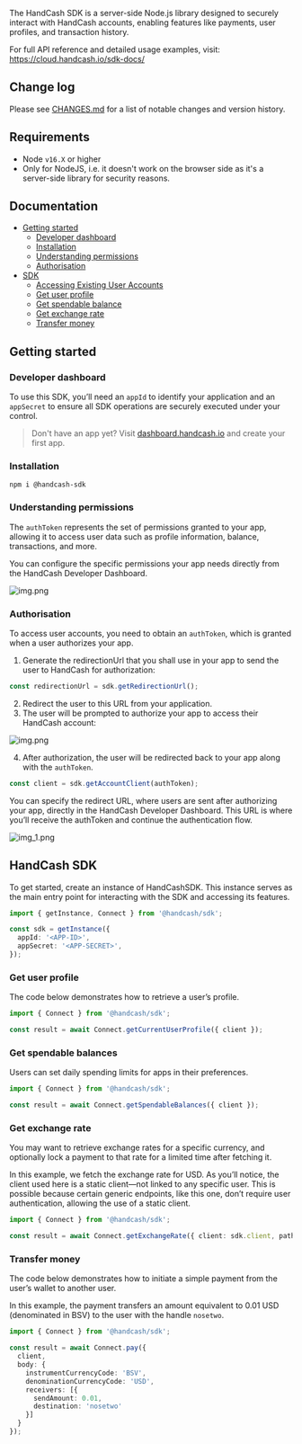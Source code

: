 The HandCash SDK is a server-side Node.js library designed to securely interact with HandCash accounts, enabling features like payments, user profiles, and transaction history.

For full API reference and detailed usage examples, visit: https://cloud.handcash.io/sdk-docs/

## Change log

Please see [CHANGES.md](./CHANGES.md) for a list of notable changes and version history.

## Requirements

- Node `v16.X` or higher
- Only for NodeJS, i.e. it doesn't work on the browser side as it's a server-side library for security reasons.

## Documentation

- [Getting started](#getting-started)
    - [Developer dashboard](#developer-dashboard)
    - [Installation](#installation)
    - [Understanding permissions](#understanding-permissions)
    - [Authorisation](#authorisation)
- [SDK](#handcash-sdk)
    - [Accessing Existing User Accounts](#accessing-existing-user-accounts)
    - [Get user profile](#get-user-profile)
    - [Get spendable balance](#get-spendable-balances)
    - [Get exchange rate](#get-exchange-rate)
    - [Transfer money](#transfer-money)

## Getting started

### Developer dashboard

To use this SDK, you’ll need an `appId` to identify your application and an `appSecret` to ensure all SDK operations are securely executed under your control.
> Don't have an app yet? Visit [dashboard.handcash.io](https://dashboard.handcash.io) and create your first app.
>

### Installation

`npm i @handcash-sdk`

### Understanding permissions

The `authToken` represents the set of permissions granted to your app, allowing it to access user data such as profile information, balance, transactions, and more.

You can configure the specific permissions your app needs directly from the HandCash Developer Dashboard.

![img.png](docs/images/img_1.png)

### Authorisation

To access user accounts, you need to obtain an `authToken`, which is granted when a user authorizes your app.

1. Generate the redirectionUrl that you shall use in your app to send the user to HandCash for authorization:

```typescript
const redirectionUrl = sdk.getRedirectionUrl();
```

2. Redirect the user to this URL from your application.
3. The user will be prompted to authorize your app to access their HandCash account:

![img.png](docs/images/img_2.png)

4. After authorization, the user will be redirected back to your app along with the `authToken`.

```typescript
const client = sdk.getAccountClient(authToken);
```

You can specify the redirect URL, where users are sent after authorizing your app, directly in the HandCash Developer Dashboard.
This URL is where you’ll receive the authToken and continue the authentication flow.

![img_1.png](docs/images/img_3.png)


## HandCash SDK

To get started, create an instance of HandCashSDK. This instance serves as the main entry point for interacting with the SDK and accessing its features.

```typescript
import { getInstance, Connect } from '@handcash/sdk';

const sdk = getInstance({
  appId: '<APP-ID>',
  appSecret: '<APP-SECRET>',
});
```

### Get user profile

The code below demonstrates how to retrieve a user’s profile.

```typescript
import { Connect } from '@handcash/sdk';

const result = await Connect.getCurrentUserProfile({ client });
```

### Get spendable balances

Users can set daily spending limits for apps in their preferences.

```typescript
import { Connect } from '@handcash/sdk';

const result = await Connect.getSpendableBalances({ client });
```

### Get exchange rate

You may want to retrieve exchange rates for a specific currency, and optionally lock a payment to that rate for a limited time after fetching it.

In this example, we fetch the exchange rate for USD. As you’ll notice, the client used here is a static client—not linked to any specific user.
This is possible because certain generic endpoints, like this one, don’t require user authentication, allowing the use of a static client.

```typescript
import { Connect } from '@handcash/sdk';

const result = await Connect.getExchangeRate({ client: sdk.client, path: { currencyCode: 'USD' } });
```

### Transfer money

The code below demonstrates how to initiate a simple payment from the user’s wallet to another user.

In this example, the payment transfers an amount equivalent to 0.01 USD (denominated in BSV) to the user with the handle `nosetwo`.

```typescript
import { Connect } from '@handcash/sdk';

const result = await Connect.pay({
  client,
  body: {
    instrumentCurrencyCode: 'BSV',
    denominationCurrencyCode: 'USD',
    receivers: [{
      sendAmount: 0.01,
      destination: 'nosetwo'
    }]
  }
});
```
